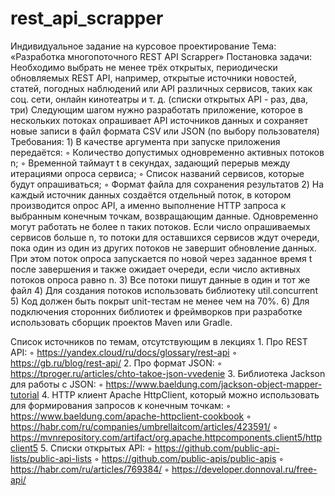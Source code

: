 # rest_api_scrapper
Индивидуальное задание на курсовое проектирование
Тема: «Разработка многопоточного REST API Scrapper»
Постановка задачи:
Необходимо выбрать не менее трёх открытых, периодически обновляемых REST API, например, открытые источники новостей, статей, погодных наблюдений или API различных сервисов, таких как соц. сети, онлайн кинотеатры и т. д. (списки открытых API - раз, два, три) 
Следующим шагом нужно разработать приложение, которое в нескольких потоках опрашивает API источников данных и сохраняет новые записи в файл формата CSV или JSON (по выбору пользователя)
Требования:
    1) В качестве аргумента при запуске приложения передаётся:
        ◦ Количество допустимых одновременно активных потоков n;
        ◦ Временной таймаут t в секундах, задающий перерыв между итерациями опроса сервиса;
        ◦ Список названий сервисов, которые будут опрашиваться;
        ◦ Формат файла для сохранения результатов
    2) На каждый источник данных создаётся отдельный поток, в котором производится опрос API, а именно выполнение HTTP запроса к выбранным конечным точкам, возвращающим данные. Одновременно могут работать не более n таких потоков. Если число опрашиваемых сервисов больше n, то потоки для оставшихся сервисов ждут очереди, пока один из один из других потоков не завершит обновление данных. При этом поток опроса запускается по новой через заданное время t после завершения и также ожидает очереди, если число активных потоков опроса равно n.
    3) Все потоки пишут данные в один и тот же файл
    4) Для создания потоков использовать библиотеку util.concurrent
    5) Код должен быть покрыт unit-тестам не менее чем на 70%.
    6) Для подключения сторонних библиотек и фреймворков при разработке использовать сборщик проектов Maven или Gradle.

Список источников по темам, отсутствующим в лекциях
    1. Про REST API:
        ◦ https://yandex.cloud/ru/docs/glossary/rest-api
        ◦ https://gb.ru/blog/rest-api/
    2. Про формат JSON:
        ◦ https://tproger.ru/articles/chto-takoe-json-vvedenie
    3. Библиотека Jackson для работы с JSON:
        ◦ https://www.baeldung.com/jackson-object-mapper-tutorial
    4. HTTP клиент Apache HttpClient, который можно использовать для формирования запросов к конечным точкам:
        ◦ https://www.baeldung.com/apache-httpclient-cookbook
        ◦ https://habr.com/ru/companies/umbrellaitcom/articles/423591/
        ◦ https://mvnrepository.com/artifact/org.apache.httpcomponents.client5/httpclient5
    5. Списки открытых API:
        ◦ https://github.com/public-api-lists/public-api-lists
        ◦ https://github.com/public-apis/public-apis
        ◦ https://habr.com/ru/articles/769384/
        ◦ https://developer.donnoval.ru/free-api/
